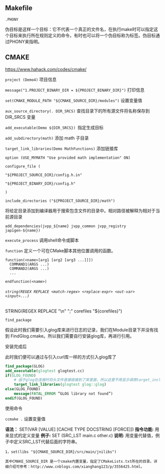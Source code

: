 ## Makefile



`.PHONY`

伪目标是这样一个目标：它不代表一个真正的文件名，在执行make时可以指定这个目标来执行所在规则定义的命令，有时也可以将一个伪目标称为标签。伪目标通过PHONY来指明。

## CMAKE

https://www.hahack.com/codes/cmake/



`project (Demo4)`  项目信息

`message("1.PROJECT_BINARY_DIR = ${PROJECT_BINARY_DIR}")` 打印信息

`set(CMAKE_MODULE_PATH "${CMAKE_SOURCE_DIR}/modules")` 设置变量值



`aux_source_directory(. DIR_SRCS)` 查找目录下的所有源文件将名称保存到 DIR_SRCS 变量

`add_executable(Demo ${DIR_SRCS}) `指定生成目标

`add_subdirectory(math)` 添加 math 子目录

`target_link_libraries(Demo MathFunctions)` 添加链接库



`option (USE_MYMATH "Use provided math implementation" ON)`



`configure_file (`

 `"${PROJECT_SOURCE_DIR}/config.h.in"`

 `"${PROJECT_BINARY_DIR}/config.h"`

 `)`



`include_directories ("${PROJECT_SOURCE_DIR}/math")`

将给定目录添加到编译器用于搜索包含文件的目录中。相对路径被解释为相对于当前源目录

`add_dependencies(jvpp_${name} jvpp_common jvpp_registry japigen-${name})`



`execute_process` 调用shell命令或脚本



`function` 定义一个可在CMake脚本其他位置调用的函数。

```
function(<name>[arg1 [arg2 [arg3 ...]]])
  COMMAND1(ARGS ...)
  COMMAND2(ARGS ...)
  ...

endfunction(<name>)
```

######  `string(REGEX REPLACE <match-regex> <replace-expr> <out-var> <input>...)`



STRING(REGEX REPLACE "\n" ";" corefiles "${corefiles}")



`find_package`

假设此时我们需要引入glog库来进行日志的记录，我们在Module目录下并没有找到 FindGlog.cmake。所以我们需要自行安装glog库，再进行引用。

安装完成后

此时我们便可以通过与引入curl库一样的方式引入glog库了

```cmake
find_package(GLOG)
add_executable(glogtest glogtest.cc)
if(GLOG_FOUND)
    # 由于glog在连接时将头文件直接链接到了库里面，所以这里不用显示调用target_include_directories
    target_link_libraries(glogtest glog::glog)
else(GLOG_FOUND)
    message(FATAL_ERROR ”GLOG library not found”)
endif(GLOG_FOUND)
```







使用命令

`ccmake .` 设置变量值











**语法：** SET(VAR [VALUE] [CACHE TYPE DOCSTRING [FORCE]]) 
**指令功能:** 用来显式的定义变量 
**例子:** SET (SRC_LST main.c other.c) 
**说明:** 用变量代替值，例子中定义SRC_LST代替后面的字符串。



```
1，set(libs "${CMAKE_SOURCE_DIR}/src/main/jnilibs")

其中CMAKE_SOURCE_DIR 是一个cmake内置变量，指定了CMakeLists.txt所在的目录。详细介绍可参考：http://www.cnblogs.com/xianghang123/p/3556425.html。
```

